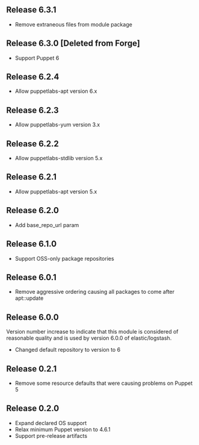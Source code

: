 ## Release 6.3.1
- Remove extraneous files from module package

## Release 6.3.0 [Deleted from Forge]

- Support Puppet 6

## Release 6.2.4

- Allow puppetlabs-apt version 6.x

## Release 6.2.3

- Allow puppetlabs-yum version 3.x

## Release 6.2.2

- Allow puppetlabs-stdlib version 5.x

## Release 6.2.1

- Allow puppetlabs-apt version 5.x

## Release 6.2.0

- Add base_repo_url param

## Release 6.1.0

- Support OSS-only package repositories

## Release 6.0.1

- Remove aggressive ordering causing all packages to come after apt::update

## Release 6.0.0

Version number increase to indicate that this module is considered of reasonable
quality and is used by version 6.0.0 of elastic/logstash.

- Changed default repository to version to 6

## Release 0.2.1

- Remove some resource defaults that were causing problems on Puppet 5

## Release 0.2.0

- Expand declared OS support
- Relax minimum Puppet version to 4.6.1
- Support pre-release artifacts
